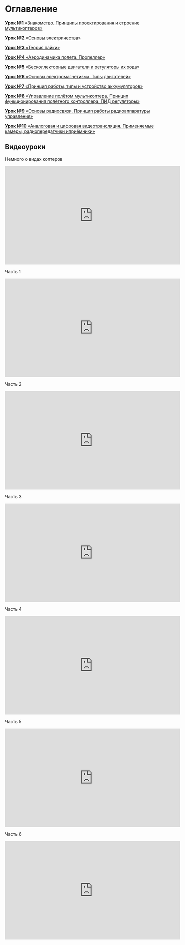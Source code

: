 # Оглавление

[**Урок №1** «Знакомство. Принципы проектирования и строение мультикоптеров»](lesson1.md)

[**Урок №2** «Основы электричества»](lesson2.md)

[**Урок №3** «Теория пайки»](lesson3.md)

[**Урок №4** «Аэродинамика полета. Пропеллер»](lesson4.md)

[**Урок №5** «Бесколлекторные двигатели и регуляторы их хода»](lesson5.md)

[**Урок №6** «Основы электромагнетизма. Типы двигателей»](lesson6.md)

[**Урок №7** «Принцип работы, типы и устройство аккумуляторов»](lesson7.md)

[**Урок №8** «Управление полётом мультикоптера. Принцип функционирования полётного контроллера. ПИД регуляторы»](lesson8.md)

[**Урок №9** «Основы радиосвязи. Принцип работы радиоаппаратуры управления»](lesson9.md)

[**Урок №10** «Аналоговая и цифровая видеотрансляция. Применяемые камеры, радиопередатчики иприёмники»](lesson10.md)

## Видеоуроки

Немного о видах коптеров

<iframe width="560" height="315" src="https://www.youtube.com/embed/LFOmZZwg-PE" frameborder="0" allow="autoplay; encrypted-media" allowfullscreen></iframe>

Часть 1

<iframe width="560" height="315" src="https://www.youtube.com/embed/e9Z1pjW0vQU" frameborder="0" allow="autoplay; encrypted-media" allowfullscreen></iframe>

Часть 2

<iframe width="560" height="315" src="https://www.youtube.com/embed/jWMGSgiLD_E" frameborder="0" allow="autoplay; encrypted-media" allowfullscreen></iframe>

Часть 3 

<iframe width="560" height="315" src="https://www.youtube.com/embed/WhxxXD4b1MY" frameborder="0" allow="autoplay; encrypted-media" allowfullscreen></iframe>

Часть 4

<iframe width="560" height="315" src="https://www.youtube.com/embed/jkA9F9lSWDM" frameborder="0" allow="autoplay; encrypted-media" allowfullscreen></iframe>

Часть 5

<iframe width="560" height="315" src="https://www.youtube.com/embed/Cz7EbJ1-xMw" frameborder="0" allow="autoplay; encrypted-media" allowfullscreen></iframe>

Часть 6

<iframe width="560" height="315" src="https://www.youtube.com/embed/v00oNVzwICg" frameborder="0" allow="autoplay; encrypted-media" allowfullscreen></iframe>
